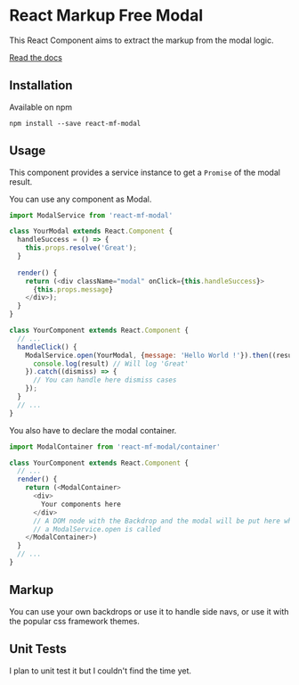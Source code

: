 # React Markup Free Modal

This React Component aims to extract the markup from the modal logic.

[Read the docs](http://sandreu.github.io/react-mf-modal/)


## Installation

Available on npm

`npm install --save react-mf-modal`


## Usage

This component provides a service instance to get a `Promise` of the modal result.

You can use any component as Modal.

```javascript
import ModalService from 'react-mf-modal'

class YourModal extends React.Component {
  handleSuccess = () => {
    this.props.resolve('Great');
  }
  
  render() {
    return (<div className="modal" onClick={this.handleSuccess}>
      {this.props.message}
    </div>);
  }
}

class YourComponent extends React.Component {
  // ...
  handleClick() {
    ModalService.open(YourModal, {message: 'Hello World !'}).then((result) => {
      console.log(result) // Will log 'Great'
    }).catch((dismiss) => {
      // You can handle here dismiss cases
    });
  }
  // ...
}
```

You also have to declare the modal container.


```javascript
import ModalContainer from 'react-mf-modal/container'

class YourComponent extends React.Component {
  // ...
  render() {
    return (<ModalContainer>
      <div>
        Your components here
      </div>
      // A DOM node with the Backdrop and the modal will be put here when
      // a ModalService.open is called
    </ModalContainer>)
  }
  // ...
}
```

## Markup

You can use your own backdrops or use it to handle side navs, or use it with the popular css framework themes.

## Unit Tests

I plan to unit test it but I couldn't find the time yet.